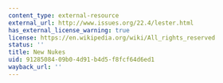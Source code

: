 ```yaml
---
content_type: external-resource
external_url: http://www.issues.org/22.4/lester.html
has_external_license_warning: true
license: https://en.wikipedia.org/wiki/All_rights_reserved
status: ''
title: New Nukes
uid: 91285084-09b0-4d91-b4d5-f8fcf64d6ed1
wayback_url: ''
---
```

